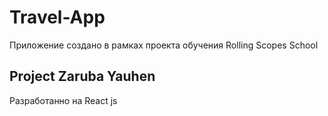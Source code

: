 # Travel-App

Приложение создано в рамках проекта обучения Rolling Scopes School

## Project Zaruba Yauhen

Разработанно на React js
